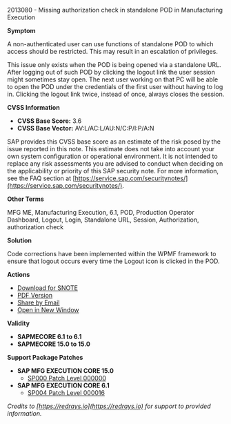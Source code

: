 2013080 - Missing authorization check in standalone POD in Manufacturing Execution

**Symptom**

A non-authenticated user can use functions of standalone POD to which access should be restricted. This may result in an escalation of privileges.

This issue only exists when the POD is being opened via a standalone URL. After logging out of such POD by clicking the logout link the user session might sometimes stay open. The next user working on that PC will be able to open the POD under the credentials of the first user without having to log in. Clicking the logout link twice, instead of once, always closes the session.

**CVSS Information**

- **CVSS Base Score:** 3.6
- **CVSS Base Vector:** AV:L/AC:L/AU:N/C:P/I:P/A:N

SAP provides this CVSS base score as an estimate of the risk posed by the issue reported in this note. This estimate does not take into account your own system configuration or operational environment. It is not intended to replace any risk assessments you are advised to conduct when deciding on the applicability or priority of this SAP security note. For more information, see the FAQ section at [https://service.sap.com/securitynotes/](https://service.sap.com/securitynotes/).

**Other Terms**

MFG ME, Manufacturing Execution, 6.1, POD, Production Operator Dashboard, Logout, Login, Standalone URL, Session, Authorization, authorization check

**Solution**

Code corrections have been implemented within the WPMF framework to ensure that logout occurs every time the Logout icon is clicked in the POD.

**Actions**

- [Download for SNOTE](https://notesdownloads.sap.com/note/0040000017867422017)
- [PDF Version](https://userapps.support.sap.com/sap/support/sfm/notes/print/0002013080?language=en-US&token=117AD07607F9BC31655F13D3F883B41C)
- [Share by Email](https://me.sap.com/notes/0002013080/E)
- [Open in New Window](https://me.sap.com/notes/0002013080/E)

**Validity**

- **SAPMECORE 6.1 to 6.1**
- **SAPMECORE 15.0 to 15.0**

**Support Package Patches**

- **SAP MFG EXECUTION CORE 15.0**
  - [SP000 Patch Level 000000](https://userapps.support.sap.com/sap/support/swdc/notes?cvnr=67837800100200023969&support_package=SP000&patch_level=000000)
- **SAP MFG EXECUTION CORE 6.1**
  - [SP004 Patch Level 000016](https://userapps.support.sap.com/sap/support/swdc/notes?cvnr=01200314690200017185&support_package=SP004&patch_level=000016)

*Credits to [https://redrays.io](https://redrays.io) for support to provided information.*